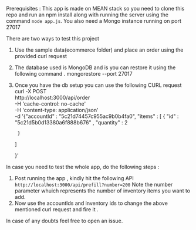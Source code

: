Prerequisites : 
This app is made on MEAN stack so you need to clone this repo and run an npm install along with running the server using the command `node app.js`. You also need a Mongo instance running on port 27017

There are two ways to test this project
1) Use the sample data(ecommerce folder) and place an order using the provided curl request
2) The database used is MongoDB and is you can restore it using the following command . 
    mongorestore --port 27017 <path to the backup>
3) Once you have the db setup you can use the following CURL request
    curl -X POST \
    http://localhost:3000/api/order \
    -H 'cache-control: no-cache' \
    -H 'content-type: application/json' \
    -d '{"accountId" : "5c21d74457c955ac9b0b4fa0", "items" :
    [
        {
                "id" : "5c21d5b0d13380a6f888b676" , "quantity" : 2

        }
    ]

    }'


 In case you need to test the whole app, do the following steps :
 1) Post running the app , kindly hit the following API
    `http://localhost:3000/api/prefill?number=200`
    Note the number parameter whuich represents the number of inventory items you want to add.
2) Now use the accountIds and inventory ids to change the above mentioned curl request and fire it .

In case of any doubts feel free to open an issue.